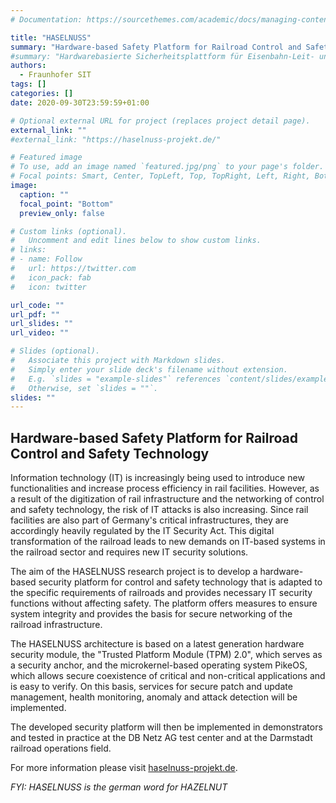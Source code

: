 ```yaml
---
# Documentation: https://sourcethemes.com/academic/docs/managing-content/

title: "HASELNUSS"
summary: "Hardware-based Safety Platform for Railroad Control and Safety Technology"
#summary: "Hardwarebasierte Sicherheitsplattform für Eisenbahn-Leit- und Sicherungstechnik"
authors:
  - Fraunhofer SIT
tags: []
categories: []
date: 2020-09-30T23:59:59+01:00

# Optional external URL for project (replaces project detail page).
external_link: ""
#external_link: "https://haselnuss-projekt.de/"

# Featured image
# To use, add an image named `featured.jpg/png` to your page's folder.
# Focal points: Smart, Center, TopLeft, Top, TopRight, Left, Right, BottomLeft, Bottom, BottomRight.
image:
  caption: ""
  focal_point: "Bottom"
  preview_only: false

# Custom links (optional).
#   Uncomment and edit lines below to show custom links.
# links:
# - name: Follow
#   url: https://twitter.com
#   icon_pack: fab
#   icon: twitter

url_code: ""
url_pdf: ""
url_slides: ""
url_video: ""

# Slides (optional).
#   Associate this project with Markdown slides.
#   Simply enter your slide deck's filename without extension.
#   E.g. `slides = "example-slides"` references `content/slides/example-slides.md`.
#   Otherwise, set `slides = ""`.
slides: ""
---
```


## Hardware-based Safety Platform for Railroad Control and Safety Technology

Information technology (IT) is increasingly being used to introduce new functionalities and increase process efficiency in rail facilities. However, as a result of the digitization of rail infrastructure and the networking of control and safety technology, the risk of IT attacks is also increasing. Since rail facilities are also part of Germany's critical infrastructures, they are accordingly heavily regulated by the IT Security Act. This digital transformation of the railroad leads to new demands on IT-based systems in the railroad sector and requires new IT security solutions.

The aim of the HASELNUSS research project is to develop a hardware-based security platform for control and safety technology that is adapted to the specific requirements of railroads and provides necessary IT security functions without affecting safety. The platform offers measures to ensure system integrity and provides the basis for secure networking of the railroad infrastructure.

The HASELNUSS architecture is based on a latest generation hardware security module, the "Trusted Platform Module (TPM) 2.0", which serves as a security anchor, and the microkernel-based operating system PikeOS, which allows secure coexistence of critical and non-critical applications and is easy to verify. On this basis, services for secure patch and update management, health monitoring, anomaly and attack detection will be implemented.

The developed security platform will then be implemented in demonstrators and tested in practice at the DB Netz AG test center and at the Darmstadt railroad operations field.

For more information please visit [haselnuss-projekt.de](https://haselnuss-projekt.de/).

*FYI: HASELNUSS is the german word for HAZELNUT*


<!--
## Hardwarebasierte Sicherheitsplattform für Eisenbahn-Leit- und Sicherungstechnik

Informationstechnologie (IT) wird zunehmend zur Einführung neuer Funktionalitäten und zur Steigerung der Prozesseffizienz in Bahnanlagen benutzt. Infolge der Digitalisierung der Bahninfrastruktur und der Vernetzung von Leit- und Sicherungstechnik steigt jedoch auch das Risiko von IT-Angriffen. Da die Bahnanlagen zudem Bestandteil der kritischen Infrastrukturen in Deutschland sind, werden sie dementsprechend stark durch das IT-Sicherheitsgesetz reguliert. Diese digitale Transformation der Bahn führt zu neuen Anforderungen an IT-basierte Systeme im Bahn-Bereich und benötigt neue IT-Sicherheitslösungen.

Ziel des Forschungsprojekts HASELNUSS ist die Entwicklung einer hardwarebasierten Sicherheitsplattform für Leit- und Sicherungstechnik, die an die speziellen Anforderungen der Bahn angepasst ist und notwendige IT-Sicherheitsfunktionen bereitstellt, ohne dabei die funktionale Sicherheit zu beeinflussen. Die Plattform bietet Maßnahmen zur Sicherstellung der Systemintegrität und stellt die Basis für eine sichere Vernetzung der Bahninfrastruktur dar.

Die HASELNUSS Architektur basiert auf einem Hardware-Sicherheits-Modul neuester Generation, dem "Trusted Platform Module (TPM) 2.0", welches als Sicherheitsanker dient, sowie dem Mikrokern-basierten Betriebssystem PikeOS, das eine sichere Koexistenz von kritischen und unkritischen Anwendungen erlaubt und einfach zu verifizieren ist. Auf dieser Grundlage werden Dienste für sicheres Patch- und Update-Management, Health Monitoring, Anomalie- und Angriffserkennung umgesetzt.

Die entwickelte Sicherheitsplattform soll anschließend in Demonstratoren umgesetzt und im Testzentrum der DB Netz AG und im Eisenbahnbetriebsfeld Darmstadt praktisch erprobt werden.
-->

